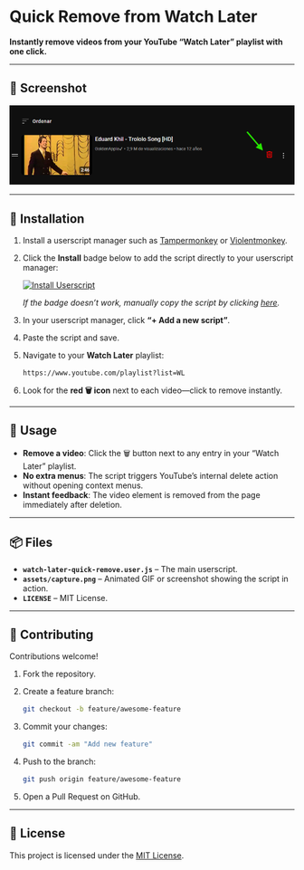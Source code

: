 # Quick Remove from Watch Later

**Instantly remove videos from your YouTube “Watch Later” playlist with one click.**

---

## 📸 Screenshot

![Demo of Quick Remove](assets/capture.png)

---

## 🔧 Installation

1. Install a userscript manager such as [Tampermonkey](https://www.tampermonkey.net/) or [Violentmonkey](https://violentmonkey.github.io/).
2. Click the **Install** badge below to add the script directly to your userscript manager:

   [![Install Userscript](https://img.shields.io/badge/Install-Userscript-brightgreen?logo=greasyfork)](https://raw.githubusercontent.com/cansi22/watch-later-quick-remove/main/watch-later-quick-remove.user.js)


   *If the badge doesn’t work, manually copy the script by clicking [here](https://raw.githubusercontent.com/cansi22/watch-later-quick-remove/main/watch-later-quick-remove.user.js).*
3. In your userscript manager, click **“+ Add a new script”**.
4. Paste the script and save.
5. Navigate to your **Watch Later** playlist:

   ```
   https://www.youtube.com/playlist?list=WL
   ```
6. Look for the **red 🗑️ icon** next to each video—click to remove instantly.

---

## 🚀 Usage

* **Remove a video**: Click the 🗑️ button next to any entry in your “Watch Later” playlist.
* **No extra menus**: The script triggers YouTube’s internal delete action without opening context menus.
* **Instant feedback**: The video element is removed from the page immediately after deletion.

---

## 📦 Files

* **`watch-later-quick-remove.user.js`** – The main userscript.
* **`assets/capture.png`** – Animated GIF or screenshot showing the script in action.
* **`LICENSE`** – MIT License.
---

## 🤝 Contributing

Contributions welcome!

1. Fork the repository.
2. Create a feature branch:

   ```bash
   git checkout -b feature/awesome-feature
   ```
3. Commit your changes:

   ```bash
   git commit -am "Add new feature"
   ```
4. Push to the branch:

   ```bash
   git push origin feature/awesome-feature
   ```
5. Open a Pull Request on GitHub.

---

## 📄 License

This project is licensed under the [MIT License](LICENSE).